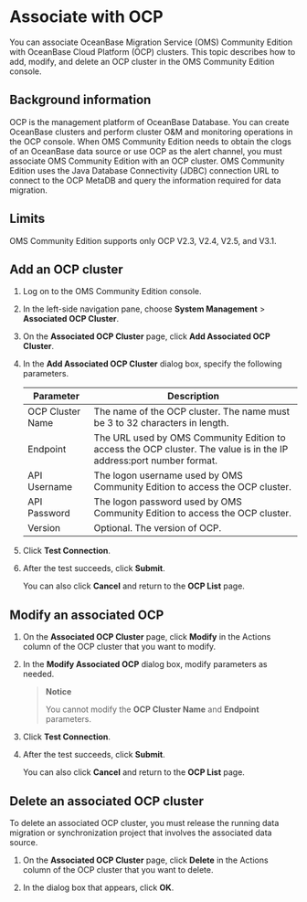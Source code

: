 # Associate with OCP 

You can associate OceanBase Migration Service (OMS) Community Edition with OceanBase Cloud Platform (OCP) clusters. This topic describes how to add, modify, and delete an OCP cluster in the OMS Community Edition console. 

## Background information 

OCP is the management platform of OceanBase Database. You can create OceanBase clusters and perform cluster O\&M and monitoring operations in the OCP console. When OMS Community Edition needs to obtain the clogs of an OceanBase data source or use OCP as the alert channel, you must associate OMS Community Edition with an OCP cluster. OMS Community Edition uses the Java Database Connectivity (JDBC) connection URL to connect to the OCP MetaDB and query the information required for data migration. 

## Limits 

OMS Community Edition supports only OCP V2.3, V2.4, V2.5, and V3.1.

## Add an OCP cluster 

1. Log on to the OMS Community Edition console.

2. In the left-side navigation pane, choose **System Management** \> **Associated OCP Cluster**.

3. On the **Associated OCP Cluster** page, click **Add Associated OCP Cluster**.

4. In the **Add Associated OCP Cluster** dialog box, specify the following parameters. 


   |    Parameter     |                                            Description                                            |
   |------------------|---------------------------------------------------------------------------------------------------|
   | OCP Cluster Name | The name of the OCP cluster. The name must be 3 to 32 characters in length.                       |
   | Endpoint         | The URL used by OMS Community Edition to access the OCP cluster. The value is in the IP address:port number format. |
   | API Username     | The logon username used by OMS Community Edition to access the OCP cluster.                      |
   | API Password     | The logon password used by OMS Community Edition to access the OCP cluster.                     |
   | Version          | Optional. The version of OCP.                                                                     |

5. Click **Test Connection**.

6. After the test succeeds, click **Submit**. 

   You can also click **Cancel** and return to the **OCP List** page.

## Modify an associated OCP 

1. On the **Associated OCP Cluster** page, click **Modify** in the Actions column of the OCP cluster that you want to modify.

2. In the **Modify Associated OCP** dialog box, modify parameters as needed. 

   >**Notice**
   >
   >You cannot modify the **OCP Cluster Name** and **Endpoint** parameters.

3. Click **Test Connection**.

4. After the test succeeds, click **Submit**. 

   You can also click **Cancel** and return to the **OCP List** page.

## Delete an associated OCP cluster 

To delete an associated OCP cluster, you must release the running data migration or synchronization project that involves the associated data source.

1. On the **Associated OCP Cluster** page, click **Delete** in the Actions column of the OCP cluster that you want to delete.

2. In the dialog box that appears, click **OK**.